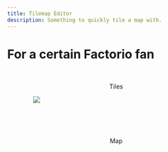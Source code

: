 ```yaml
---
title: Tilemap Editor
description: Something to quickly tile a map with.
---
```


# For a certain Factorio fan

<br>
<p style="text-align: center;">Tiles</p>
<script src="assets/js/Tiles.js"></script>
<div style="width: 100%">
  <div style="position: relative; width: 384px; height: 64px; margin: auto;">
    <image id="tiles" src="assets/images/tiles.png" class="backgroundimage"></image>
    <canvas id="selectmap" class="foregroundimage" width="384" height="64"></canvas>
  </div>
</div>
<br>
<p style="text-align: center;" id="coordtext">Map</p>
<div style="width: 100%; overflow: auto">
  <div style="position: relative; width: 640px; height: 640px; margin: auto;">
    <canvas id="background" class="backgroundimage" width="640" height="640"></canvas>
    <canvas id="tilemap" class="foregroundimage" width="640" height="640"></canvas>
    <canvas id="foreground" class="forestgroundimage" width="640" height="640"></canvas>
  </div>
</div>
